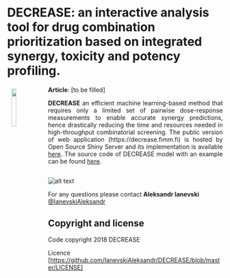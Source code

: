 # DECREASE: an interactive analysis tool for drug combination prioritization based on integrated synergy, toxicity and potency profiling.



<a href="https://syntoxprofiler.fimm.fi"><img style="width:15%" width = "15%" src="http://syntoxprofiler.fimm.fi/howto/FigWorkFlow.png" align="left" hspace="10" vspace="6"></a>

**Article**: [to be filled]

<p style="text-align:justify;"> <b>DECREASE</b> an efficient machine learning-based method that requires only a limited set of pairwise dose-response measurements to enable accurate synergy predictions, hence drastically reducing the time and resources needed in high-throughput combinatorial screening. The public version of web application (https://decrease.fimm.fi) is hosted by Open Source Shiny Server and its implementation is available <a href="https://github.com/IanevskiAleksandr/DECREASE/archive/master.zip">here</a>. The source code of DECREASE model with an example can be found <a href="https://github.com/IanevskiAleksandr/DECREASE/tree/master/DECREASE_model_example">here</a>.</p>

##


![alt text](https://cdn.rawgit.com/IanevskiAleksandr/DECREASE/49e1e8f9/www/main.png)


For any questions please contact **Aleksandr Ianevski** [@IanevskiAleksandr](aleksandr.ianevski@helsinki.fi)

## Copyright and license

Code copyright 2018 DECREASE

Licence [https://github.com/IanevskiAleksandr/DECREASE/blob/master/LICENSE]
